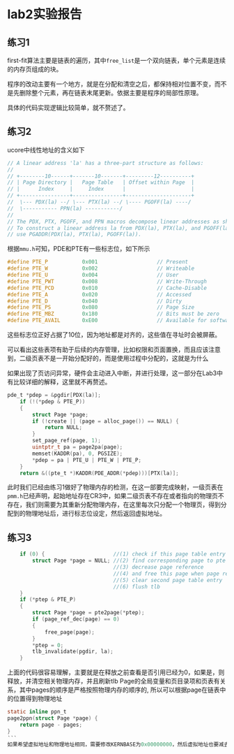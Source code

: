 # lab2实验报告

## 练习1

first-fit算法主要是链表的遍历，其中`free_list`是一个双向链表，单个元素是连续的内存页组成的块。

程序的改动主要有一个地方，就是在分配和清空之后，都保持相对位置不变，而不是先删除整个元素，再在链表末尾更新。依据主要是程序的局部性原理。

具体的代码实现逻辑比较简单，就不赘述了。

## 练习2

ucore中线性地址的含义如下

```c
// A linear address 'la' has a three-part structure as follows:
//
// +--------10------+-------10-------+---------12----------+
// | Page Directory |   Page Table   | Offset within Page  |
// |      Index     |     Index      |                     |
// +----------------+----------------+---------------------+
//  \--- PDX(la) --/ \--- PTX(la) --/ \---- PGOFF(la) ----/
//  \----------- PPN(la) -----------/
//
// The PDX, PTX, PGOFF, and PPN macros decompose linear addresses as shown.
// To construct a linear address la from PDX(la), PTX(la), and PGOFF(la),
// use PGADDR(PDX(la), PTX(la), PGOFF(la)).
```

根据`mmu.h`可知，PDE和PTE有一些标志位，如下所示

```c
#define PTE_P           0x001                   // Present
#define PTE_W           0x002                   // Writeable
#define PTE_U           0x004                   // User
#define PTE_PWT         0x008                   // Write-Through
#define PTE_PCD         0x010                   // Cache-Disable
#define PTE_A           0x020                   // Accessed
#define PTE_D           0x040                   // Dirty
#define PTE_PS          0x080                   // Page Size
#define PTE_MBZ         0x180                   // Bits must be zero
#define PTE_AVAIL       0xE00                   // Available for software use
```

这些标志位正好占据了10位，因为地址都是对齐的，这些值在寻址时会被屏蔽。

可以看出这些表项有助于后续的内存管理，比如权限和页面置换，而且应该注意到，二级页表不是一开始分配好的，而是使用过程中分配的，这就是为什么

如果出现了页访问异常，硬件会主动进入中断，并进行处理，这一部分在Lab3中有比较详细的解释，这里就不再赘述。

```c
pde_t *pdep = &pgdir[PDX(la)];
    if (!(*pdep & PTE_P))
    {
        struct Page *page;
        if (!create || (page = alloc_page()) == NULL) {
            return NULL;
        }
        set_page_ref(page, 1);
        uintptr_t pa = page2pa(page);
        memset(KADDR(pa), 0, PGSIZE);
        *pdep = pa | PTE_U | PTE_W | PTE_P;
    }
    return &((pte_t *)KADDR(PDE_ADDR(*pdep)))[PTX(la)];
```

此时我们已经由练习1做好了物理内存的检测，在这一部要完成映射，一级页表在`pmm.h`已经声明，起始地址存在CR3中，如果二级页表不存在或者指向的物理页不存在，我们则需要为其重新分配物理内存，在这里每次只分配一个物理页，得到分配到的物理地址后，进行标志位设定，然后返回虚拟地址。

## 练习3

```c
    if (0) {                      //(1) check if this page table entry is present
        struct Page *page = NULL; //(2) find corresponding page to pte
                                  //(3) decrease page reference
                                  //(4) and free this page when page reference reachs 0
                                  //(5) clear second page table entry
                                  //(6) flush tlb
    }
    if (*ptep & PTE_P)
    {
        struct Page *page = pte2page(*ptep);
        if (page_ref_dec(page) == 0)
        {
            free_page(page);
        }
        *ptep = 0;
        tlb_invalidate(pgdir, la);
    }
```
上面的代码很容易理解，主要就是在释放之前查看是否引用已经为0，如果是，则释放，并清空相关物理内存，并且刷新tlb
Page的全局变量和页目录项和页表有关系，其中pages的顺序是严格按照物理内存的顺序的, 所以可以根据page在链表中的位置得到物理地址
```c
static inline ppn_t
page2ppn(struct Page *page) {
    return page - pages;
}
‵‵‵
如果希望虚拟地址和物理地址相同，需要修改KERNBASE为0x00000000，然后虚拟地址也要减去0xC0000000